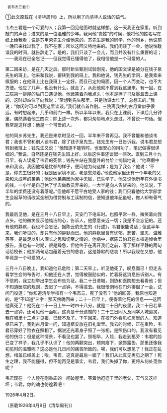      哀韦杰三君① 

   ①此文原载在《清华周刊》上，所以用了向清华人说话的语气。 

   韦杰三君是一个可爱的人；我第一回见他面时就这样想。这一天我正在家里，听到敲门的声音；进来的是一位温雅的少年。我问他“贵姓”的时候，他将他的姓名写在纸上给我看；说是苏甲荣先生介绍他来的。苏先生是我的同学，他的同乡，他说前一晚已来找过我了，我不在家；所以这回又特地来的。我们闲谈了一会，他说怕耽误我的时间，就告辞走了。是的，我们只谈了一会儿，而且并没有什么重要的话；——我现在已全忘记——但我觉得已懂得他了，我相信他是一个可爱的人。

   第二回来访，是在几天之后。那时新生甄别试验刚完，他的国文课是被分在钱子泉先生的班上。他来和我说，要转到我的班上。我和他说，钱先生的学问，是我素来佩服的；在他班上比在我班上一定好。而且已定的局面，因一个人而变动，也不大方便。他应了几声，也没有什么，就走了。从此他就不曾到我这里来。有一回，在三院第一排屋的后门口遇见他，他微笑着向我点头；他本是捧了书及墨盒去上课的，这时却站住了向我说：“常想到先生那里，只是功课太忙了，总想去的。”我说：“你闲时可以到我这里谈谈。”我们就点首作别。三院离我住的古月堂似乎很远，有时想起来，几乎和前门一样。所以半年以来，我只在上课前，下课后几分钟里，偶然遇着他三四次；除上述一次外，都只匆匆地点头走过，不曾说一句话。但我常是这样想：他是一个可爱的人。 

   他的同乡苏先生，我还是来京时见过一回，半年来不曾再见。我不曾能和他谈韦君；我也不曾和别人谈韦君，除了钱子泉先生。钱先生有一日告诉我，说韦君总想转到我班上；钱先生又说：“他知道不能转时，也很安心的用功了，笔记做得很详细的。”我说，自然还是在钱先生班上好。以后这件事还谈起一两次。直到三月十九日早，有人误报了韦君的死信；钱先生站在我屋外的台阶上惋惜地说：“他寒假中来和我谈。我因他常是忧郁的样子，便问他为何这样；是为了我么？他说：‘不是，你先生很好的；我是因家境不宽，老是愁烦着。’他说他家里还有一个年老的父亲和未成年的弟弟；他说他弟弟因为家中无钱，已失学了。他又说他历年在外读书的钱，一小半是自己休了学去做教员弄来的，一大半是向人告贷来的。他又说，下半年的学费还没有着落呢。”但他却不愿平白地受人家的钱；我们只看他给大学部学生会起草的请改奖金制为借贷制与工读制的信，便知道他年纪虽轻，做人却有骨气的。 

   我最后见他，是在三月十八日早上，天安门下电车时。也照平常一样，微笑着向我点头。他的微笑显示他纯洁的心，告诉人，他愿意亲近一切；我是不会忘记的。还有他的静默，我也不会忘记。据陈云豹先生的《行述》，韦君很能说话；但这半年来，我们听见的，却只有他的静默而已。他的静默里含有忧郁，悲苦，坚忍，温雅等等，是最足以引人深长之思和切至之情的。他病中，据陈云豹君在本校追悼会里报告，虽也有一时期，很是躁急，但他终于在离开我们之前，写了那样平静的两句话给校长；他那两句话包蕴着无穷的悲哀，这是静默的悲哀！所以我现在又想，他毕竟是一个可爱的人。 

   三月十八日晚上，我知道他已危险；第二天早上，听见他死了，叹息而已！但走去看学生会的布告时，知他还在人世，觉得被鼓励似的，忙着将这消息告诉别人。有不信的，我立刻举出学生会布告为证。我二十日进城，到协和医院想去看看他；但不知道医院的规则，去迟了一点钟，不得进去。我很怅惘地在门外徘徊了一会，试问门役道：“你知道清华学校有一个韦杰三，死了没有？”他的回答，我原也知道的，是“不知道”三字！那天傍晚回来；二十一日早上，便得着他死的信息——这回他真死了！他死在二十一日上午一时四十八分，就是二十日的夜里，我二十日若早去一点钟，还可见他一面呢。这真是十分遗憾的！二十三日同人及同学入城迎灵，我在城里十二点才见报，已赶不及了。下午回来，在校门外看见杠房里的人，知道柩已来了。我到古月堂一问，知道柩安放在旧礼堂里。我去的时候，正在重殓，韦君已穿好了殓衣在照相了。据说还光着身子照了一张相，是照伤口的。我没有看见他的伤口；但是这种情景，不看见也罢了。照相毕，入殓，我走到柩旁：韦君的脸已变了样子，我几乎不认识了！他的两颧突出，颊肉瘪下，掀唇露齿，那里还像我初见时的温雅呢？这必是他几日间的痛苦所致的。唉，我们可以想见了！我正在乱想，棺盖已经盖上；唉，韦君，这真是最后一面了！我们从此真无再见之期了！死生之理，我不能懂得，但不能再见是事实，韦君，我们失掉了你，更将从何处觅你呢？ 

   韦君现在一个人睡在刚秉庙的一间破屋里，等着他迢迢千里的老父，天气又这样坏；韦君，你的魂也彷徨着吧！ 

   1926年4月2日。 

   （原载1926年4月9日《清华周刊》） 

